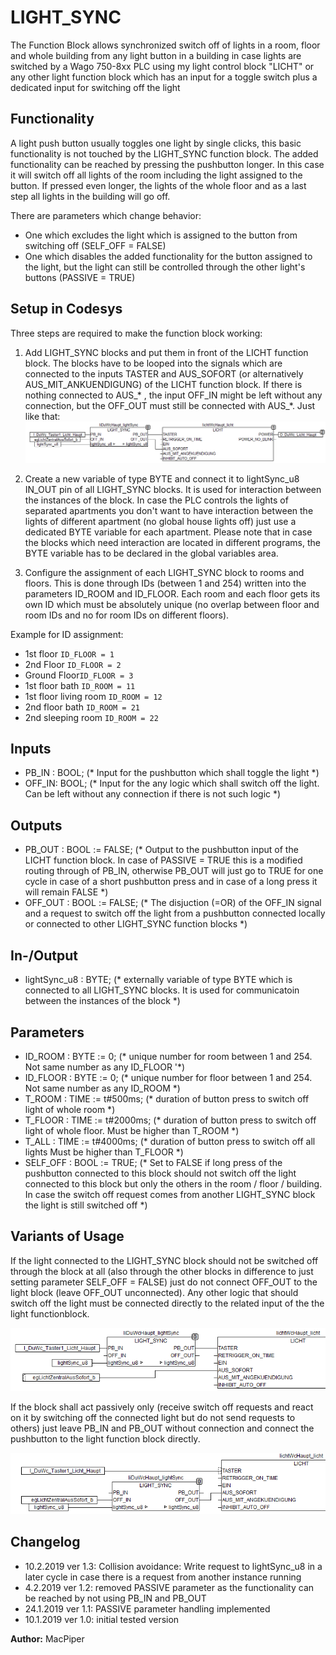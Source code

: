 LIGHT_SYNC
==========

The Function Block allows synchronized switch off of lights in a room, floor and whole building from any
light button in a building in case lights are switched by a Wago 750-8xx PLC using my light control block "LICHT" or any other light function block which has an input for a toggle switch plus a dedicated input for switching off the light

Functionality
-------------
A light push button usually toggles one light by single clicks, this basic functionality is not touched by the LIGHT_SYNC function block. 
The added functionality can be reached by pressing the pushbutton longer. In this case it will switch off all lights of the room including the light assigned to the button. If pressed even longer, the lights of the whole floor and as a last step all lights in the building will go off.

There are parameters which change behavior:

  * One which excludes the light which is assigned to the button from switching off (SELF_OFF = FALSE)
  * One which disables the added functionality for the button assigned to the light, but the light can still be
    controlled through the other light's buttons (PASSIVE = TRUE)

Setup in Codesys
----------------
Three steps are required to make the function block working:

 1. Add LIGHT_SYNC blocks and put them in front of the LICHT function block. The blocks have to be looped into the signals which are connected to the inputs TASTER and AUS_SOFORT (or alternatively AUS_MIT_ANKUENDIGUNG) of the LICHT function block. If there is nothing connected to AUS_\* , the input OFF_IN might be left without any connection, but the OFF_OUT must still be connected with AUS_\*. Just like that:![Usage.png](./Usage.png)

 2. Create a new variable of type BYTE and connect it to lightSync_u8 IN_OUT pin of all LIGHT_SYNC blocks. It is used for interaction between the instances of the block. 
In case the PLC controls the lights of separated apartments you don't want to have interaction between the lights of different apartment (no global house lights off) just use a dedicated BYTE variable for each apartment.
Please note that in case the blocks which need interaction are located in different programs, the BYTE variable has to be declared in the global variables area.

 3. Configure the assignment of each LIGHT_SYNC block to rooms and floors. This is done through      IDs (between 1 and 254) written into the parameters ID_ROOM and ID_FLOOR. Each room and     each floor gets its own ID which must be absolutely unique (no overlap between floor and room IDs and no for room IDs on different floors). 

Example for ID assignment: 

* 1st floor `ID_FLOOR = 1`
* 2nd Floor `ID_FLOOR = 2`
* Ground Floor`ID_FLOOR = 3`
* 1st floor bath `ID_ROOM = 11`
* 1st floor living room `ID_ROOM = 12`
* 2nd floor bath `ID_ROOM = 21`
* 2nd sleeping room `ID_ROOM = 22`

Inputs
------
*	PB_IN : BOOL; (* Input for the pushbutton which shall toggle the light *)
*	OFF_IN: BOOL; (* Input for the any logic which shall switch off the light. Can be left without any connection if there is not such logic *)

Outputs
-------
*	PB_OUT : BOOL := FALSE; (* Output to the pushbutton input of the LICHT function block. In case of PASSIVE = TRUE this is a modified routing through of PB_IN, otherwise PB_OUT
	will just go to TRUE for one cycle in case of a short pushbutton press and in case of a long press it will remain FALSE *)
*	OFF_OUT : BOOL := FALSE; (* The disjuction (=OR) of the OFF_IN signal and a request to switch off the light from a pushbutton connected locally or connected to other LIGHT_SYNC
	function blocks *)

In-/Output
----------
* lightSync_u8 : BYTE; (* externally variable of type BYTE which is connected to all LIGHT_SYNC blocks. It is used for communicatoin between the instances of the block *)

Parameters
----------
* ID_ROOM : BYTE := 0; (* unique number for room between 1 and 254. Not same number as any ID_FLOOR '*)
* ID_FLOOR : BYTE := 0; (* unique number for floor between 1 and 254. Not same number as any ID_ROOM *)
* T_ROOM : TIME := t#500ms; (* duration of button press to switch off light of whole room *)
* T_FLOOR : TIME := t#2000ms; (* duration of button press to switch off light of whole floor. Must be higher than T_ROOM *)
* T_ALL : TIME := t#4000ms;  (* duration of button press to switch off all lights Must be higher than T_FLOOR *)
* SELF_OFF : BOOL := TRUE; (* Set to FALSE if long press of the pushbutton connected  to this block should not switch off the light connected to this block but only the others in the room / floor / building. In case the switch off request comes from another LIGHT_SYNC block the light is still switched off *)

Variants of Usage
-----------------
If the light connected to the LIGHT_SYNC block should not be switched off through the block at all (also through the other blocks in difference to just setting parameter SELF_OFF = FALSE) just do not connect OFF_OUT to the light block (leave OFF_OUT unconnected). Any other logic that should switch off the light must be connected directly to the related input of the the light functionblock.

![Usage2.png](./Usage2.png)


If the block shall act passively only (receive switch off requests and react on it by switching off the connected light but do not send requests to others) just leave PB_IN and PB_OUT without connection and connect the pushbutton to the light function block directly.

![Usage3.png](./Usage3.png) 

Changelog
---------
* 10.2.2019 ver 1.3: Collision avoidance: Write request to lightSync_u8 in a later cycle in case there is a  request from another instance running
* 4.2.2019 ver 1.2: removed PASSIVE parameter as the functionality can be reached by not using PB_IN and PB_OUT
* 24.1.2019 ver 1.1: PASSIVE parameter handling implemented 
* 10.1.2019 ver 1.0: initial tested version









**Author:** MacPiper



